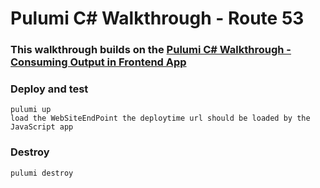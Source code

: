 # Pulumi C# Walkthrough - Route 53

### This walkthrough builds on the [Pulumi C# Walkthrough - Consuming Output in Frontend App](./readme03-consuming-pulumi-output.md)


### Deploy and test
    pulumi up
    load the WebSiteEndPoint the deploytime url should be loaded by the JavaScript app
### Destroy 
    pulumi destroy
        
